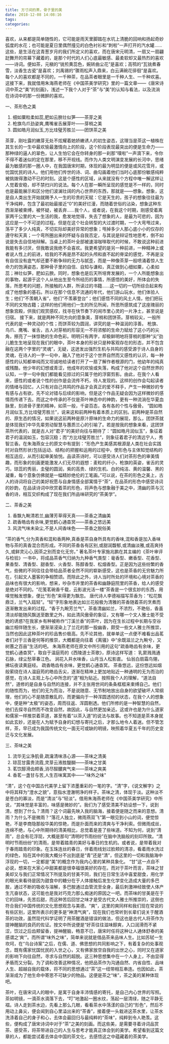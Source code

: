 ```yaml
---
title: 方寸间的茶，骨子里的美
date: 2018-12-08 14:08:16
tags:
categories: 
---
```

喜欢，从来都是简单随性的，它可能是雨天里脚踏在水坑上清脆的回响和扬起奇妙弧度的水花；也可能是夏日里偶然撞见的白色衬衫和“刺啦”一声打开的汽水罐......这些，是生活在这青葱岁月的我们所定义的喜欢，而在唐宋元明清，一扇又一扇翩跹舞开的帘幕下藏着的，是那个时代的人们心底最敏感、最柔软却又最热烈的喜欢——诗词。便如茶，元稹的“铫煎黄蕊色，婉转曲尘花”是喜欢；高鹗的“瓦铫煮春雪，淡香生古瓷”是喜欢；刘禹锡的“骤雨松声入鼎来，白云满碗花徘徊”是喜欢。每个人的喜欢都是不同的，一千种茶，在品茶者眼里是一千种人生、一千种欢喜。这接下来，我就借用朱海燕老师在《中国茶美学研究》里的一篇文章——《唐宋诗词中茶之“美”的刻画》，浅述一下我个人对于“茶”与“美”的认知与看法，以及流淌在诗词中的那一份微醉的喜欢。

一、茶形色之美

1.	细如粟粒柔如蕊,肥如云腴壮似笋——茶芽之美
2.	枪旗鸟爪劲姿爽,鹰嘴雀舌展芽叶——芽梢之美
3.	圆如皓月润似玉,方比珪璧芳胜兰——团饼茶之美

茶芽，刚吐露的嫩芽无处不炫耀着她娇嫩诱人的初生姿态，这理当是茶这一植株在其生长的一生中最欢愉最激情向上的阶段，这个阶段表现最突出的便是生命力——那种绿的逼人的翠色，让人生怕它会在你转身的那一刹那“噗啦”一声滴下来，令你不得不着迷似的定在那里，移不开视线。而作为人类文明演变发展的长河中，思绪最为敏感的那一圈人中，在我国唐宋时期，体现的最为明显的便是或风花雪月，或忧国忧民的诗人。他们用他们传世的诗、词、曲勾画着他们当时心底那份敏感纯粹被挑拨得激动不已的时刻。这是个感性的区域，从来就没有个方程中唯一解这样让人觉着安稳，却不禁扫兴的说法。每个人在那一瞬所呈现的感觉是不一样的，同时也是最能展示和区分他们波澜壮阔的内心世界的东西，那就是——想象。想象，这是自人类出生开始就赐予人一生的珍贵的天赋：它是天生的，孩子的想象往往最为干净纯粹，包含了最初始最接近“0”的美好烂漫，而随着世俗的沾染，想象这种东西渐渐被束缚，被怀疑，被丢弃......我个人，或者说，在我这个时期，刚感受着离家两千公里的大一生活的我，愈发地觉得，失去了想象的人，是最为可悲的，因为这应是一个不可逆的过程。但是在这个社会转型的大过渡时期，一个大弯甩过来，荡平了多少人纯真，不切实际却美好异常的想象；甩掉多少人那心底小小的仅存的遵守和天真；一个弯所圈出来的怀疑与自我否定，与其说是辩证性地思考，倒不如说是失去自信地辩解。当桌上的茶叶全部被速溶咖啡取代的时候，不敢说这种前进我能有多讨厌，但我敢说我绝不会喜欢。我更希望的是另一种前进，一种精神上或者说人性上的前进，给我的不再是昂不起的头颅和直不起的脊梁的感觉，不再是没有自信没有底气却还要不断争辩的无力与腻歪，而是一种像茶芽一般喷涌着惊人生命力的饱满姿态，那种骨子里的自信、自知与谦和，真正做到心细如粟，心柔如蕊；神壮似笋，肥如云腴。同时，想象也是后天所培育发展的，一个人所能想象出的事物，起源于这个人从他出生至今所经历的事情，所感悟的美好，所体会的失落，所思考的问题，所接触的人群，所读过的书籍......这一切的一切所综合起来构成了他想象的基石。所以在那个信息不流通的年代，他们游山玩水，他们体验人生；他们“不羡朝入省”，他们“不羡慕登台”；他们感悟不同的风土人情，他们把玩不同的文物古籍；这样的他们用他们一生的所见所闻，所思所感筑成了这座瑰丽的想象宫殿，供我们观赏感叹，找寻在快节奏下的闹市里心灵的一片净土，甚至说是归宿。
接下来，就是两种不同方向的意象美，芽梢和团饼茶。芽梢较尖，一般所代表的是一种灵动的个性；而饼茶较为圆润，讲究的是一种温润的淳善。
枪旗、鸟爪、鹰嘴、雀舌，古人对芽梢的形容无一不将浓郁的生命力赋给了这小巧的尖角，擦亮了一抹惊艳的生命色彩。明明只有两字，却极鲜明地将芽梢的那种“尖”劲儿脆生生地呈现在我们的眼中，茶叶本身的形状只是种客观存在的形态，并不包含融在这两个字里的“灵魂”，无疑，这迸发出强烈生机与共鸣的感受源于诗人自身的灵魂，在诗人的一字一句中，融入了他对于这个世界自然而又感性的认识，每一种感性的认知都单纯而又坦诚地给读者打开了一扇了解作者根源的门，他幼年的纯真或残酷，他少年的幻想或青涩，他成年的欢愉或失落，构成了他对这个自然世界的认知，一字一句中我们都能看见掠过的只属于他的浮窗剪影。由此，在我个人看来，感性的或者说个性的创作是会流传不朽，待人发现的。这样的创作会勾起读者的情绪与回忆，人只有对自己共鸣的作品才会真正的爱不释手，产生一种微妙的专有感与占有欲，先不论对错与后续的影响，但是这个作品无疑会因为这样微妙的感情而传递下去。而这之中传承的不仅是茶叶神态中的神韵，更有一种流淌在华夏血脉里，刻进骨子里的精神，如茶一般，千姿百态，各有各的个性与傲骨。
“圆如皓月润似玉,方比珪璧芳胜兰”，说来这和前两种有着本质上的区别。前两种是茶自然的、原生态的情况，如果说这前两种是原汁原味的生命力的展现，那么，团饼茶就是体现我们中华先辈劳动智慧与蕙质兰心的引喻了。若是按我的想象来看，这团饼茶所代表的，就是古人对“君子”的美好向往与期待了：“圆如皓月润似玉”，象征着君子的温润如玉，包容沉稳；而“方比珪璧芳胜兰”，则象征着君子的清远宁人，秀智兰香。在朱海燕女士的原文中有提到：“形色产生美感其根源是人类在社会实践时对自然形状(包括运动、结构)的把握和运用的过程中，使形色与主体知觉结构的相互适应，从而引起审美愉悦。品读茶诗时，可以感受诗人们对茶形色的审美情趣，而形象的刻画更能激发人们无尽的遐想：麦粒的纤小，枪旗的英姿，雀舌的灵巧，琼蕊的秀丽，圭璧的圆润，紫的高贵、绿的生机、白的纯洁、黄的温馨、黑的凝重，每个意象仿佛就是一幅精妙绝伦的工笔画。”可以说，在茶的形色之美上，古人的诗词将自己的美好祝愿与自身情感全部寓情于“茶”，在品茶的形色中感受诗词的妙韵，在品读诗词中欣赏着茶的形色，将声色与想象融于美之中，清幽的茶与沉香的诗，相互交织构成了现在我们所品味研究的“茶美学”。


二、茶香之美

1.	香飘九畹清若兰,幽薄芳草得天真——茶香之清幽美
2.	疏香皓齿有余味,更觉鹤心通杳冥——茶香之悠远美
3.	风流气味未染尘,不是人间香味色——茶香之脱俗美

“茶的香气,分为真香和混和香两种,真香是茶自身所具有的香味,混和香是加入香味物与茶的真香混合而形成。不同的茶香各有区别,或甜润馥郁,或清幽淡雅,或高爽持久,或鲜灵沁心,因茶之别而变化无穷。”
著名茶叶专家施兆鹏在其主编的《茶叶审评与检验》一书中，将成品茶香气归纳为九种香气类型：毫香型、嫩香型、花香型、果香型、清香型、甜香型、火香型、陈醇香型、松烟香型。正是因为这些纷繁的香气，些微的不同往往会带给品茶者全然不同的崭新感受，这也是茶香的无穷魅力所在，引起文人墨客的争相赞颂。而除此之外，诗人当时所处的环境和心境对茶香的品味也有很大的影响，想来，吵杂市井里的茶香和幽静庭院里的茶香，给人的感受是绝对不同的。“花笺茗碗香千载，云影波光活一楼”茶香是一个很玄妙的东西，用嗅觉触发想象，便比“形色”来得更为飘忽。
唐代诗人李德裕描写茶香为：“松花飘鼎泛，兰气入瓯轻”。“轻”字形象地表达如兰花般极为清雅的茶香随着茶的烹煮而逐渐散发出来的过程。“香于九畹芳兰气”，茶香清幽如兰，不浓烈，不艳俗，香虽清淡却能随风飘送至数里之外，如此清风傲骨的象征，又有哪一个文人雅士能不受她的诱惑?在我家乡有种被称作“汀溪兰香”的茶叶，因为在生长过程中长期与空谷幽兰相伴随生长，便渐渐浸染上了兰花的那一股幽香，颇受一些文人雅士所推崇，当然也因此这种茶叶的珍品售价极高。先不论其他，就单单这一点便不难看出品茗者们对于兰香是何等的推崇，大概都是向往着《离骚》中“余既滋兰之九畹兮，又树蕙之百亩”生活的吧。
朱海燕老师在原文中所引用的这句“疏香皓齿有余味，更觉鹤心通杳冥”，取自于温庭筠的《西陵道士茶歌》，原诗这样写道：
乳窦溅溅通石脉，绿尘愁草春江色。 涧花入井水味香，山月当人松影直。
仙翁白扇霜鸟翎，拂坛夜读黄庭经。 疏香皓齿有余味，更觉鹤心通杳冥。
茶香悠远，这份悠远如烟般萦绕在诗人温庭筠的皓齿舌尖，逐渐在精神上更加地贴近一种通明的无为而治的感觉，在诗人主观上与心中所念的“道”相为贴近。按照我个人的理解，“道法自然”，道修的是自身与自然的连接，并不主张用世间的条条框框来束缚自己。他们的随性而为，他们的无为而治，不是说随意、无节制地放出自身的欲望破坏人常纲理，他们的心不是随意散乱的，而更偏向于一种浑圆透彻的状态，在我个人的想象中，便是种“太极”的姿态，周而往返、浑圆剔透。他们所修的是一种智慧的自然，他们去探寻自然而不改变自然，故因此，与自然更加亲近。这或许也是为什么道家和儒家一样推崇着茶道，甚至有着“以茶入道”的说法与故事。也不知道是茶本身就如此玄妙，还是在人为赋予自身的幻想与寄托之后，才那么地令人着迷。但不管怎样，茶，早已成为我国传统文化一面无可或缺的明镜，映照着华夏五千年的历史变迁与文化发展。



三、茶味之美

1.	流华无尘净肌骨,疏瀹清味涤心源——茶味之清美
2.	琼蕊甘露贵流霞,灵芽云液胜醍醐——茶味之甘美
3.	茗饮醇滑齿颊香,消尽酲醲爽气来——茶味之爽美
4.	香茗一盏甘与苦,人生百味寓其中——"味外之味"

“清”，这个在中国古代美学上留下浓墨重彩的一笔的字。“清”字，《说文解字》之中将其释为“澄水之貌”，意指水澄澈明净的样子。茶味之清，体现于淡。这种淡不是苍白的寡淡，而是“清淡”与“轻淡”。借用朱海燕老师在《中国茶美学研究》中所说，“其味觉是丰富的，味感是微妙的”。我们为了感受清美不妨设想一下，说到清，想到了什么？清雨？这个词最先映入我的脑海，接着便是随之而来的意想。清雨？为什么不是微雨？“落花人独立，微雨燕双飞”第一眼见到小山的词，便觉惊艳，不是李商隐那般华美的惊艳，而是扑面而来的清爽与干净利索。但微雨成丝，连绵不绝，与心中所期待的清美相比，总觉着是差了些味道。不知为何，说到“清雨”，总会有花浮现，大概是那句“清明时节雨纷纷”在脑中洗脑般的刻印所致。“清明时节雨纷纷”的清雨，是带着踏青的美好与春日的生机的。或者说，是带着我对于春雨踏青的印象。在玉珠连丝的春日，伴着雨线划过脸颊的清凉，看着雨水洗过的绿色，陷在其中的我大概分不出到底是“青”还是“清”，但这里的一切和我脑海中浮现的一切，一定都是“美”的概念作为我内心里的某种具象化。
“甘”这一点自不必说，想来在大家心中甜美都是很幸福很美好的存在。而对于茶叶而言，茶味之甘美却又与我们正常情况下所提及的甘美不同，我们在日常生活中喜爱甜食，用化学的眼光来看待是因为甜食中的糖分在于人体接触后发生化学变化造成大量的多巴胺，通过不断的吸收与溶解，多巴胺通过血管流至全身，最后刺激神经致使人体产生亢奋状态，这可能也是我对巧克力那么痴迷的原因之一吧。而茶味的甘美是在于它的回味，先苦后甜，而这种苦后回甘之味才是受古代文人雅士所推崇的，这倒也符合我们中国传统的文化思想观念与美德。“爽”，这里的爽同样和我们现在常说的有些区别，这里所表示的更多是“神清气爽”，现在我们也常听到长辈们说关于醒酒茶的功效，虽然现代科学证明了用茶醒酒是错误的做法，但这也是古代人将茶作为提神醒脑的良药的佐证。按文中所说便是“好茶往往滋味醇爽，入口润滑而不紧涩，饮过之后齿颊留香，提神醒脑，畅意不已，唐宋时任将这种让人通体舒泰的美感谓之‘爽’”。而所谓“味外之味”，简单来说就是借品茶来品味人生。比如苏轼一生坎坷，在“乌台诗案”之后，在儒、道、佛思想的共同影响之下，有着复杂的处事观念，既有儒家忧国忧民的入世之心，又有佛家放空自我的出世之心，同时又在道家的影响下向往自然，寻求与自然的超脱。这三种思想集中在一个人身上，不由显得矛盾而又分裂。为了调和改善这种情况，他把品茶作为沟通自然、内省自性、品味人生、超越自我的载体，将不同的思想通过“茶”这一纽带相互串连。也因如此，茶渐渐成为了他生命中寄思不可缺少的物品。这便是茶之“味”，茶之美的某种体现吧。

茶叶，在唐宋词人的眼中，是寓于自身丰沛情感的寄托，是自己内心世界的写照。茶如明镜，一滴茶水滴落下去，“叮”地激起一圈水纹，荡起一层清绿，随之平静无褶。诗人走到茶水边，先看上那么几眼，看看茶水中荡漾的自己的“形色”，然后不用动上鼻尖，便会闻到自心里溢出来的“茶香”，接着便一头栽进这茶水里，让茶水洗涤着自己的身子和心，去体会最回归与最纯粹的“茶味”，纯粹到令人艳羡。这些，便构成了唐宋诗词中对于“茶”之美的刻画。而这些美，是需要寻着诗词品赏茶、感受茶，将茶带进自己的人生与思考才能真正体会到的美学。希望看到这篇文章的人，都能尝试着去体会中国的茶文化，去感悟这之中蕴藏着的茶美学。
